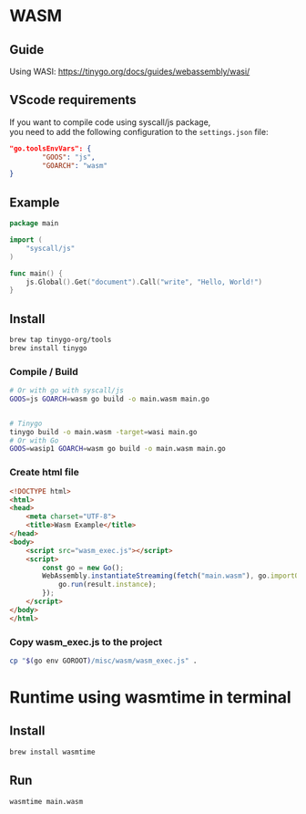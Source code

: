 # WASM

## Guide
Using WASI: https://tinygo.org/docs/guides/webassembly/wasi/

## VScode requirements
If you want to compile code using syscall/js package,  
you need to add the following configuration to the `settings.json` file:
```json
"go.toolsEnvVars": {
        "GOOS": "js",
        "GOARCH": "wasm"
}

```


## Example
```go
package main

import (
    "syscall/js"
)

func main() {
    js.Global().Get("document").Call("write", "Hello, World!")
}
```


## Install
```bash
brew tap tinygo-org/tools
brew install tinygo
```

### Compile / Build
```bash
# Or with go with syscall/js
GOOS=js GOARCH=wasm go build -o main.wasm main.go


# Tinygo
tinygo build -o main.wasm -target=wasi main.go
# Or with Go
GOOS=wasip1 GOARCH=wasm go build -o main.wasm main.go
```

### Create html file
```html
<!DOCTYPE html>
<html>
<head>
    <meta charset="UTF-8">
    <title>Wasm Example</title>
</head>
<body>
    <script src="wasm_exec.js"></script>
    <script>
        const go = new Go();
        WebAssembly.instantiateStreaming(fetch("main.wasm"), go.importObject).then((result) => {
            go.run(result.instance);
        });
    </script>
</body>
</html>

```

### Copy wasm_exec.js to the project
```bash
cp "$(go env GOROOT)/misc/wasm/wasm_exec.js" .
```

# Runtime using wasmtime in terminal

## Install
```bash
brew install wasmtime
```

## Run
```bash
wasmtime main.wasm
```

